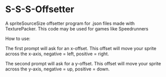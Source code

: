 # S-S-S-Offsetter
A spriteSourceSize offsetter program for .json files made with TexturePacker. This code may be used for games like Speedrunners

How to use:

The first prompt will ask for an x-offset. 
This offset will move your sprite across the x-axis, negative = left, positive = right.

The second prompt will ask for a y-offset. 
This offset will move your sprite across the y-axis, negative = up, positive = down.
